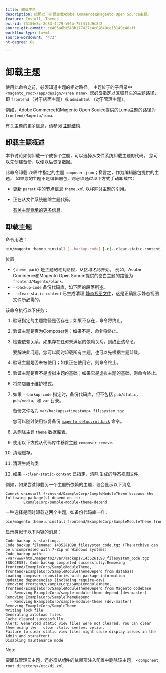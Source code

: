 ```yaml
---
title: 卸载主题
description: 按照以下步骤卸载Adobe Commerce或Magento Open Source主题。
feature: Install, Themes
exl-id: 73150e8c-2d83-4479-b96b-75f41fd9c842
source-git-commit: ce405a6bb548b177427e4c02640ce13149c48aff
workflow-type: tm+mt
source-wordcount: '473'
ht-degree: 0%

---
```


# 卸载主题

使用此命令之前，必须知道主题的相对路径。 主题位于的子目录中 `<magento_root>/app/design/<area name>`. 您必须指定以区域开头的主题路径，即 `frontend` （对于店面主题）或 `adminhtml` （对于管理主题）。

例如，Adobe Commerce和Magento Open Source提供的Luma主题的路径为 `frontend/Magento/luma`.

有关主题的更多信息，请参阅 [主题结构](https://developer.adobe.com/commerce/frontend-core/guide/themes/structure/).

## 卸载主题概述

本节讨论如何卸载一个或多个主题，可以选择从文件系统卸载主题的代码。 您可以先创建备份，以便以后恢复数据。

此命令卸载 *仅限* 中指定的主题 `composer.json`；换言之，作为编辑器包提供的主题。 如果您的主题不是编辑器包，则必须通过以下方式手动卸载它：

* 更新 `parent` 中的节点信息 `theme.xml` 以移除对主题的引用。
* 正在从文件系统删除主题代码。

  [有关主题继承的更多信息](https://developer.adobe.com/commerce/frontend-core/guide/themes/inheritance/).

## 卸载主题

命令用法：

```bash
bin/magento theme:uninstall [--backup-code] [-c|--clear-static-content] {theme path} ... {theme path}
```

位置

* `{theme path}` 是主题的相对路径，从区域名称开始。 例如，Adobe Commerce和Magento Open Source提供的空白主题的路径为 `frontend/Magento/blank`.
* `--backup-code` 备份代码库，如下面的段落所述。
* `--clear-static-content` 已生成清理 [静态视图文件](../../configuration/cli/static-view-file-deployment.md)，这是正确显示静态视图文件所必需的。

该命令执行以下任务：

1. 验证指定的主题路径是否存在；如果不存在，命令将终止。
1. 验证主题是否为Composer包；如果不是，命令将终止。
1. 检查依赖关系，如果存在任何未满足的依赖关系，则终止该命令。

   要解决此问题，您可以同时卸载所有主题，也可以先根据主题卸载。

1. 验证主题是否未被使用；如果正在使用它，则命令终止。
1. 验证主题是否不是虚拟主题的基础；如果它是虚拟主题的基础，则命令终止。
1. 将商店置于维护模式。
1. 如果 `--backup-code` 指定时，备份代码库，但不包括 `pub/static`， `pub/media`、和 `var` 目录。

   备份文件名为 `var/backups/<timestamp>_filesystem.tgz`

   您可以随时使用恢复备份 [`magento setup:rollback`](uninstall-modules.md#roll-back-the-file-system-database-or-media-files) 命令。

1. 从删除主题 `theme` 数据库表。
1. 使用以下方式从代码库中移除主题 `composer remove`.
1. 清理缓存。
1. 清理生成的类
1. 如果 `--clear-static-content` 已指定，清除 [生成的静态视图文件](../../configuration/cli/static-view-file-deployment.md).

例如，如果尝试卸载另一个主题所依赖的主题，则会显示以下消息：

```terminal
Cannot uninstall frontend/ExampleCorp/SampleModuleTheme because the following package(s) depend on it:
        ExampleCorp/sample-module-theme-depend
```

一种选择是同时卸载这两个主题，如备份代码库一样：

```bash
bin/magento theme:uninstall frontend/ExampleCorp/SampleModuleTheme frontend/ExampleCorp/SampleModuleThemeDepend --backup-code
```

显示类似于以下内容的消息：

```terminal
Code backup is starting...
Code backup filename: 1435261098_filesystem_code.tgz (The archive can be uncompressed with 7-Zip on Windows systems)
Code backup path: /var/www/html/magento2/var/backups/1435261098_filesystem_code.tgz
[SUCCESS]: Code backup completed successfully.Removing frontend/ExampleCorp/SampleModuleTheme, frontend/ExampleCorp/SampleModuleThemeDepend from database
Loading composer repositories with package information
Updating dependencies (including require-dev)
Removing frontend/ExampleCorp/SampleModuleTheme, frontend/ExampleCorp/SampleModuleThemeDepend from Magento codebase
  - Removing ExampleCorp/sample-module-theme-depend (dev-master)
Removing ExampleCorp/SampleThemeDepend
  - Removing ExampleCorp/sample-module-theme (dev-master)
Removing ExampleCorp/SampleTheme
Writing lock file
Generating autoload files
Cache cleared successfully.
Alert: Generated static view files were not cleared. You can clear them using the --clear-static-content option.
Failure to clear static view files might cause display issues in the Admin and storefront.
Disabling maintenance mode
```

>[!NOTE]
>
>要卸载管理员主题，还必须从组件的依赖项注入配置中删除该主题， `<component root directory>/etc/di.xml`.
